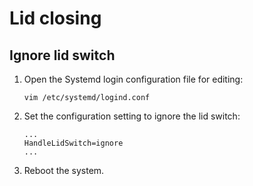 # Lid closing

## Ignore lid switch

1. Open the Systemd login configuration file for editing:

	```
	vim /etc/systemd/logind.conf
	```

2. Set the configuration setting to ignore the lid switch:

	```
	...
	HandleLidSwitch=ignore
	...
	```

3. Reboot the system.
